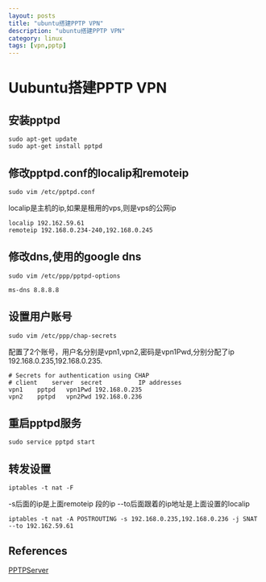 ```yaml
---
layout: posts
title: "ubuntu搭建PPTP VPN"
description: "ubuntu搭建PPTP VPN"
category: linux
tags: [vpn,pptp]
---
```


# Uubuntu搭建PPTP VPN

## 安装pptpd
```
sudo apt-get update
sudo apt-get install pptpd
```

## 修改pptpd.conf的localip和remoteip
```
sudo vim /etc/pptpd.conf
```

localip是主机的ip,如果是租用的vps,则是vps的公网ip

```
localip 192.162.59.61
remoteip 192.168.0.234-240,192.168.0.245
```

## 修改dns,使用的google dns
```
sudo vim /etc/ppp/pptpd-options
```

```
ms-dns 8.8.8.8
```

## 设置用户账号
```
sudo vim /etc/ppp/chap-secrets
```

配置了2个账号，用户名分别是vpn1,vpn2,密码是vpn1Pwd,分别分配了ip 192.168.0.235,192.168.0.235.

```
# Secrets for authentication using CHAP
# client	server	secret			IP addresses
vpn1	pptpd	vpn1Pwd	192.168.0.235
vpn2	pptpd	vpn2Pwd	192.168.0.236
```

## 重启pptpd服务
```
sudo service pptpd start
```

## 转发设置
```
iptables -t nat -F
```

-s后面的ip是上面remoteip 段的ip
--to后面跟着的ip地址是上面设置的localip

```
iptables -t nat -A POSTROUTING -s 192.168.0.235,192.168.0.236 -j SNAT --to 192.162.59.61
```

## References
[PPTPServer](https://help.ubuntu.com/community/PPTPServer)

